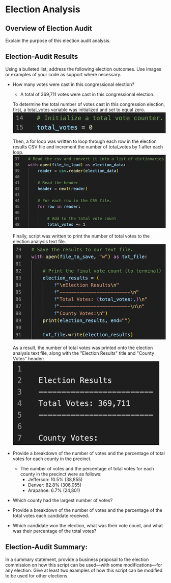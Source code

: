 # Election Analysis

## Overview of Election Audit
  Explain the purpose of this election audit analysis.

## Election-Audit Results
 Using a bulleted list, address the following election outcomes. Use images or examples of your code as support where necessary.

* How many votes were cast in this congressional election?
  * A total of 369,711 votes were cast in this congressional election.
  
  To determine the total number of votes cast in this congression election, first, a total_votes variable was initialized and set to equal zero.
  ![Initialize Total Votes Variable](/Screenshots/TotalVotes_Initialize.png)
  
  Then, a for loop was written to loop through each row in the election results CSV file and increment the number of total_votes by 1 after each loop.
  ![Total Votes For Loop](/Screenshots/TotalVotes_ForLoop.png)

  Finally, script was written to print the number of total votes to the election analysis text file.
  ![Total Votes Results Script](/Screenshots/TotalVotes_Results.png)
  
  As a result, the number of total votes was printed onto the election analysis text file, along with the "Election Results" title and "County Votes" header:
  ![Total Votes Text File](/Screenshots/TotalVotes_TextFile.png)
  
* Provide a breakdown of the number of votes and the percentage of total votes for each county in the precinct.
  * The number of votes and the percentage of total votes for each county in the precinct were as follows:
    * Jefferson: 10.5% (38,855)
    * Denver: 82.8% (306,055)
    * Arapahoe: 6.7% (24,801)
 
* Which county had the largest number of votes?
* Provide a breakdown of the number of votes and the percentage of the total votes each candidate received.
* Which candidate won the election, what was their vote count, and what was their percentage of the total votes?

## Election-Audit Summary: 
  In a summary statement, provide a business proposal to the election commission on how this script can be used—with some modifications—for any election. Give at     least two examples of how this script can be modified to be used for other elections.
